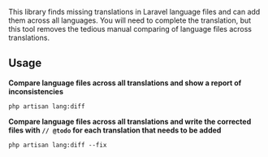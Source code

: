 This library finds missing translations in Laravel language files and can add them across all languages. You will need to complete the translation, but this tool removes the tedious manual comparing of language files across translations.

## Usage

**Compare language files across all translations and show a report of inconsistencies**

    php artisan lang:diff

**Compare language files across all translations and write the corrected files with ```// @todo``` for each translation that needs to be added**

    php artisan lang:diff --fix

